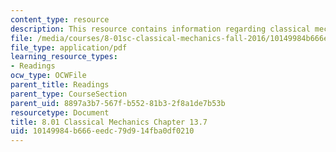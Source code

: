 ```yaml
---
content_type: resource
description: This resource contains information regarding classical mechanics.
file: /media/courses/8-01sc-classical-mechanics-fall-2016/10149984b666eedc79d914fba0df0210_MIT8_01F16_chapter13.7.pdf
file_type: application/pdf
learning_resource_types:
- Readings
ocw_type: OCWFile
parent_title: Readings
parent_type: CourseSection
parent_uid: 8897a3b7-567f-b552-81b3-2f8a1de7b53b
resourcetype: Document
title: 8.01 Classical Mechanics Chapter 13.7
uid: 10149984-b666-eedc-79d9-14fba0df0210
---
```

